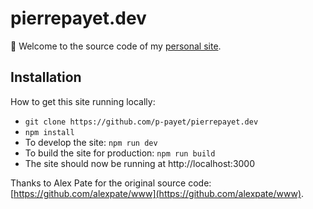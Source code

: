 # pierrepayet.dev

👋 Welcome to the source code of my [personal site](https://pierrepayet.dev).

## Installation

How to get this site running locally:

- `git clone https://github.com/p-payet/pierrepayet.dev`
- `npm install`
- To develop the site: `npm run dev`
- To build the site for production: `npm run build`
- The site should now be running at http://localhost:3000

Thanks to Alex Pate for the original source code: [https://github.com/alexpate/www](https://github.com/alexpate/www).
